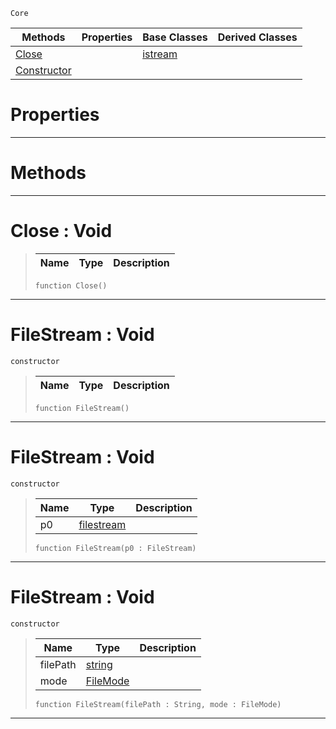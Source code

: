  `Core`

|Methods|Properties|Base Classes|Derived Classes|
|---|---|---|---|
|[ Close](filestream.md#close-void)| |[istream](istream.md)| |
|[ Constructor](filestream.md#filestream-void)| | | |


 #  Properties


---  
 #  Methods


---  
 #  Close : Void

> 
> |Name|Type|Description|
> |---|---|---|
> ``` lang=cpp, name=Nada
> function Close()
> ``` 


---  
 #  FileStream : Void

 `constructor`

> 
> |Name|Type|Description|
> |---|---|---|
> ``` lang=cpp, name=Nada
> function FileStream()
> ``` 


---  
 #  FileStream : Void

 `constructor`

> 
> |Name|Type|Description|
> |---|---|---|
> |p0|[filestream](filestream.md)| |
> ``` lang=cpp, name=Nada
> function FileStream(p0 : FileStream)
> ``` 


---  
 #  FileStream : Void

 `constructor`

> 
> |Name|Type|Description|
> |---|---|---|
> |filePath|[string](string.md)| |
> |mode|[FileMode](../flags_reference.md#filemode)| |
> ``` lang=cpp, name=Nada
> function FileStream(filePath : String, mode : FileMode)
> ``` 


---  
 

 